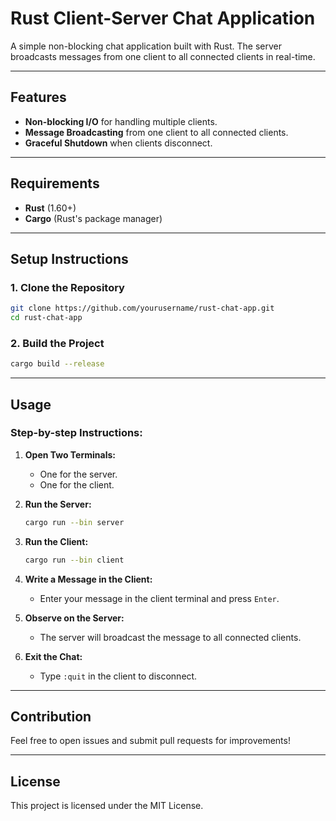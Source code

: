 # Rust Client-Server Chat Application

A simple non-blocking chat application built with Rust. The server broadcasts messages from one client to all connected clients in real-time.

---

## Features
- **Non-blocking I/O** for handling multiple clients.
- **Message Broadcasting** from one client to all connected clients.
- **Graceful Shutdown** when clients disconnect.

---

## Requirements
- **Rust** (1.60+)
- **Cargo** (Rust's package manager)

---

## Setup Instructions

### 1. Clone the Repository
```bash
git clone https://github.com/yourusername/rust-chat-app.git
cd rust-chat-app
```

### 2. Build the Project
```bash
cargo build --release
```

---

## Usage

### Step-by-step Instructions:

1. **Open Two Terminals:**
   - One for the server.
   - One for the client.

2. **Run the Server:**
   ```bash
   cargo run --bin server
   ```

3. **Run the Client:**
   ```bash
   cargo run --bin client
   ```

4. **Write a Message in the Client:**
   - Enter your message in the client terminal and press `Enter`.

5. **Observe on the Server:**
   - The server will broadcast the message to all connected clients.

6. **Exit the Chat:**
   - Type `:quit` in the client to disconnect.

---

## Contribution
Feel free to open issues and submit pull requests for improvements!

---

## License
This project is licensed under the MIT License.
